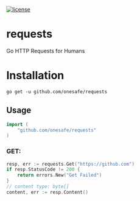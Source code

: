 [![license](http://img.shields.io/badge/license-MIT-red.svg?style=flat)](https://raw.githubusercontent.com/asmcos/requests/master/LICENSE)

# requests
Go HTTP Requests for Humans

# Installation
```
go get -u github.com/onesafe/requests
```

## Usage
```go
import (
    "github.com/onesafe/requests"
)
```

### GET:
```go
resp, err := requests.Get("https://github.com")
if resp.StatusCode != 200 {
	return errors.New("Get Failed")
}
// content type: byte[]
content, err := resp.Content()
```